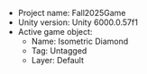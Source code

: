 <!-- UNITY CODE ASSIST INSTRUCTIONS START -->
- Project name: Fall2025Game
- Unity version: Unity 6000.0.57f1
- Active game object:
  - Name: Isometric Diamond
  - Tag: Untagged
  - Layer: Default
<!-- UNITY CODE ASSIST INSTRUCTIONS END -->